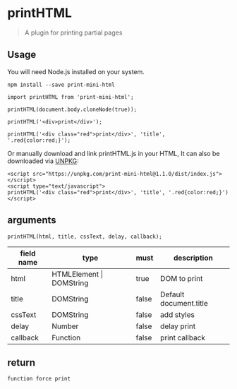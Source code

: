 # printHTML

> A plugin for printing partial pages

## Usage

You will need Node.js installed on your system.

```
npm install --save print-mini-html
```
```
import printHTML from 'print-mini-html';

printHTML(document.body.cloneNode(true));

printHTML('<div>print</div>');

printHTML('<div class="red">print</div>', 'title', '.red{color:red;}');

```

Or manually download and link printHTML.js in your HTML, It can also be downloaded via [UNPKG](https://unpkg.com/browse/print-mini-html@1.1.0/dist/):

```
<script src="https://unpkg.com/print-mini-html@1.1.0/dist/index.js"></script>
<script type="text/javascript">
printHTML('<div class="red">print</div>', 'title', '.red{color:red;}')
</script>
```

## arguments
```
printHTML(html, title, cssText, delay, callback);
```

   | field name                | type    | must | description                                      |
   | --------------------- | ------- | ---- | ----------------------------------------- |
   | html                    | HTMLElement \| DOMString  | true   | DOM to print                 |
   | title                 | DOMString | false  | Default document.title |
   | cssText                 | DOMString | false  | add styles |
   | delay                   | Number | false | delay print |
   | callback                 | Function | false | print callback |

## return
```
function force print
```